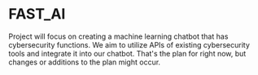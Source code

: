 # FAST_AI
Project will focus on creating a machine learning chatbot that has cybersecurity functions. We aim to utilize APIs of existing cybersecurity tools and integrate it into our chatbot. That's the plan for right now, but changes or additions to the plan might occur. 
